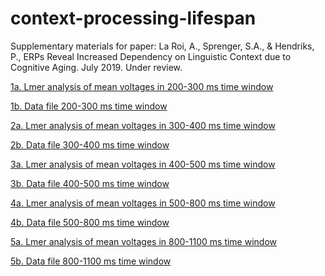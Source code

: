 # context-processing-lifespan
Supplementary materials for paper: La Roi, A., Sprenger, S.A., & Hendriks, P., ERPs Reveal Increased Dependency on Linguistic 
Context due to Cognitive Aging. July 2019. Under review.

[1a. Lmer analysis of mean voltages in 200-300 ms time window](./analysis_MAthesis_200-300_final.Rmd)

[1b. Data file 200-300 ms time window](./T1_final.rdat)

[2a. Lmer analysis of mean voltages in 300-400 ms time window](./analysis_MAthesis_300-400_final.Rmd)

[2b. Data file 300-400 ms time window](./T2_final.rdat)

[3a. Lmer analysis of mean voltages in 400-500 ms time window](./analysis_MAthesis_400-500_final.Rmd)

[3b. Data file 400-500 ms time window](./T3_final.rdat)

[4a. Lmer analysis of mean voltages in 500-800 ms time window](./analysis_MAthesis_500-800_final.Rmd)

[4b. Data file 500-800 ms time window](./T4_final.rdat)

[5a. Lmer analysis of mean voltages in 800-1100 ms time window](./analysis_MAthesis_800-1100_final.Rmd)

[5b. Data file 800-1100 ms time window](./T1_final.rdat)
